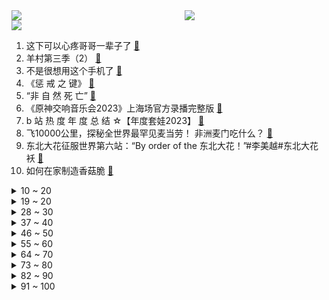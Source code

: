 <div >
	<a style="float:left;width:55%;" href = "https://github.com/anuraghazra/github-readme-stats">
	 <img src = "https://github-readme-stats.vercel.app/api?username=iuuuuuaena&theme=buefy&show_icons=true"/>
	</a>
	<a  style="float:right;width:45%" href = "https://github.com/anuraghazra/github-readme-stats">
	 <img  src="https://github-readme-stats.vercel.app/api/top-langs/?username=anuraghazra&layout=compact"/>
	</a>
	</div>

[![](https://img.shields.io/badge/jxd-@jxdgogogo.xyz-yellowgreen.svg)](https://www.jxdgogogo.xyz)<br>
1. 这下可以心疼哥哥一辈子了 [:link:](//www.bilibili.com/video/BV1bi4y1e7wX) <br>
2. 羊村第三季（2） [:link:](//www.bilibili.com/video/BV15a4y1r7te) <br>
3. 不是很想用这个手机了 [:link:](//www.bilibili.com/video/BV1ab4y1G7tS) <br>
4. 《惩 戒 之 键》 [:link:](//www.bilibili.com/video/BV1mw411t7dn) <br>
5. “非 自 然 死 亡” [:link:](//www.bilibili.com/video/BV1nC4y1u7aA) <br>
6. 《原神交响音乐会2023》上海场官方录播完整版 [:link:](//www.bilibili.com/video/BV1Rj411p7b1) <br>
7. b 站 热 度 年 度 总 结 ☆【年度套娃2023】 [:link:](//www.bilibili.com/video/BV1BN411G7yd) <br>
8. 飞10000公里，探秘全世界最罕见麦当劳！ 非洲麦门吃什么？ [:link:](//www.bilibili.com/video/BV1hG411a72w) <br>
9. 东北大花征服世界第六站：“By order of the 东北大花！”#李美越#东北大花袄 [:link:](//www.bilibili.com/video/BV1ec411m7pn) <br>
10. 如何在家制造香菇脆 [:link:](//www.bilibili.com/video/BV11e411k7Ve) <br>
<details>
<summary>10 ~ 20</summary>

11. 太震撼了！我做了一片可以吃的荷塘！！ [:link:](//www.bilibili.com/video/BV1vG411a7Qd) <br>
12. 零食娃娃机？ [:link:](//www.bilibili.com/video/BV1Ea4y1r7nx) <br>
13. 【传染病系列17】从私处溃烂到精神分裂，梅毒是如何从肉体和精神上瓦解你的 [:link:](//www.bilibili.com/video/BV1Ec411y7kW) <br>
14. 舍友考四级堪比电视剧 [:link:](//www.bilibili.com/video/BV1tc411m7nG) <br>
15. 给流浪猫制作四层冬季猫窝的第三层之“单身公寓” [:link:](//www.bilibili.com/video/BV1Vp4y1f7b9) <br>
16. 给外国选手上一课是什么体验 [:link:](//www.bilibili.com/video/BV1ib4y1G7or) <br>
17. 投出你心中的Top1节目 [:link:](//www.bilibili.com/video/BV1yC4y1D7TC) <br>
18. 影视飓风将停止制作25帧视频 [:link:](//www.bilibili.com/video/BV1hp4y1f7B5) <br>
19. 家里没电，报价400元，但是房主是两位老人。 [:link:](//www.bilibili.com/video/BV18N4y1b7Zh) <br>
</details>
<details>
<summary>19 ~ 20</summary>

20. 首先你要快乐 其次都是其次 [:link:](//www.bilibili.com/video/BV1rj411p7ih) <br>
21. 我和猫的双向奔赴！泪崩！ [:link:](//www.bilibili.com/video/BV1Vg4y117XN) <br>
22. 2023演技大赏：烂得花样百出！明年可别再这么演了！ [:link:](//www.bilibili.com/video/BV1xc411m7x2) <br>
23. 对话，陈奕迅！！！！！！ [:link:](//www.bilibili.com/video/BV1Vc411y7nm) <br>
24. 陪男朋友钓鱼，说说我辞职结婚这件事...... [:link:](//www.bilibili.com/video/BV1vN4y1h7EP) <br>
25. 【兔丸】cos凝光去故宫看雪啦 [:link:](//www.bilibili.com/video/BV1Jp4y1f7qe) <br>
26. 臭卷宝不认识妈妈了！！！！！ [:link:](//www.bilibili.com/video/BV1iG411a7K3) <br>
27. 永远不要质疑古人的审美，香炉鼻祖博山炉制作技艺。 [:link:](//www.bilibili.com/video/BV1Mg4y117D1) <br>
28. 在零下8度的大雪中跳舞能有多美？ [:link:](//www.bilibili.com/video/BV1cC4y1Q7Y3) <br>
</details>
<details>
<summary>28 ~ 30</summary>

29. 【原神过家家】芙芙：这就是须弥育子的做法吗 [:link:](//www.bilibili.com/video/BV15C4y1Q7og) <br>
30. 历练！3岁小孩带100块去菜市场会买什么？ [:link:](//www.bilibili.com/video/BV1mu4y1H7S5) <br>
31. 一起长大的约定 [:link:](//www.bilibili.com/video/BV1S64y1p7Qy) <br>
32. 美式男，喝美式，享美事4#李宗恒 [:link:](//www.bilibili.com/video/BV1YC4y1X7eN) <br>
33. 圣诞快乐劳伦斯先生，但是在医院 [:link:](//www.bilibili.com/video/BV1Fa4y1R73V) <br>
34. 活菩萨闺蜜？ [:link:](//www.bilibili.com/video/BV1GQ4y1g7KG) <br>
35. 酱油可以当墨水吗？！酱香味的字！ [:link:](//www.bilibili.com/video/BV13i4y1e7Bp) <br>
36. 牛骨麻将2 [:link:](//www.bilibili.com/video/BV18e411k71U) <br>
37. 大吉大利，今晚吃鸡，这次管够管饱。 [:link:](//www.bilibili.com/video/BV1pw411x7Dn) <br>
</details>
<details>
<summary>37 ~ 40</summary>

38. 求仙问道 [:link:](//www.bilibili.com/video/BV1ru4y1F7gc) <br>
39. 【星铁丨真理医生】“吾爱吾师，但吾更爱真理” [:link:](//www.bilibili.com/video/BV1xe411k7K3) <br>
40. 我宣布！这是我2023年最成功的整蛊！！！ [:link:](//www.bilibili.com/video/BV1Jw411475y) <br>
41. 一首《悬溺》，带你了解Phigros的特效上限！ [:link:](//www.bilibili.com/video/BV13u4y1M7ZU) <br>
42. 好好好，这样玩是吧！ [:link:](//www.bilibili.com/video/BV1PG411Y7cz) <br>
43. 年度收官之战||"大汉年"终章，三战陇西，"失街亭"两百年前的独卧孤城 [:link:](//www.bilibili.com/video/BV12b4y1G7to) <br>
44. 奇怪的冰淇淋 8 最终章？罗德换上了新衣服！泰坦机器人超进化！ [:link:](//www.bilibili.com/video/BV1MG411Y7DB) <br>
45. 这次我一定好好养！ [:link:](//www.bilibili.com/video/BV1vb4y1G7Lr) <br>
46. 幸福的人用童年治愈一生，不幸的人用一生治愈童年 [:link:](//www.bilibili.com/video/BV16p4y1f78e) <br>
</details>
<details>
<summary>46 ~ 50</summary>

47. 不要“叫”挑战？（恐怖版） [:link:](//www.bilibili.com/video/BV1N94y1N7Sj) <br>
48. 你等等，让我先…… [:link:](//www.bilibili.com/video/BV16b4y157uf) <br>
49. 当i人误入了e人的聚会..... [:link:](//www.bilibili.com/video/BV1Jc41127u2) <br>
50. 《崩坏：星穹铁道》1.6版本「庸与神的冠冕」前瞻特别节目 [:link:](//www.bilibili.com/video/BV1si4y1e7GL) <br>
51. 到伊拉克啦，跟我刻板印象完全不一样！ [:link:](//www.bilibili.com/video/BV1fu4y1H7Ja) <br>
52. 街头对诗，不愧是汉语言文学的姑娘，对答如流 [:link:](//www.bilibili.com/video/BV17a4y1R723) <br>
53. 听完我家猫全疯了 [:link:](//www.bilibili.com/video/BV1Pb4y1576N) <br>
54. 我们造了一台能飞的自行车，科幻进入现实【硬核改装】 [:link:](//www.bilibili.com/video/BV1Qg4y1Z71S) <br>
55. “普 普 通 通 的 一 局”|  前篇 [:link:](//www.bilibili.com/video/BV1jg4y1175p) <br>
</details>
<details>
<summary>55 ~ 60</summary>

56. ⚡最 爽 的 一 集⚡ [:link:](//www.bilibili.com/video/BV1rw411x7c1) <br>
57. 这次我想画的平一点 [:link:](//www.bilibili.com/video/BV1EG411Y7M9) <br>
58. 【warma】如果有外向的人拉我一把！ [:link:](//www.bilibili.com/video/BV1na4y1r7y8) <br>
59. 《最伟大的芙芙》这世上的热闹，出自枫丹。 [:link:](//www.bilibili.com/video/BV1xu4y1T7qB) <br>
60. “大毒枭”网上带货 都是假货 给客户吃出糖尿病！ [:link:](//www.bilibili.com/video/BV1Kb4y1V7SV) <br>
61. 1个亿但是永远陷入循环你愿意吗 [:link:](//www.bilibili.com/video/BV1te411k7i9) <br>
62. 【手书/缸】草东没有派对 [:link:](//www.bilibili.com/video/BV1JQ4y1g71E) <br>
63. 好冷啊啊啊啊啊 [:link:](//www.bilibili.com/video/BV18C4y1u7Wa) <br>
64. 长相与声音不符是什么体验？ [:link:](//www.bilibili.com/video/BV1rQ4y1G7qs) <br>
</details>
<details>
<summary>64 ~ 70</summary>

65. 【STN快报第七季39】浩劫的前夕当然是拿钱跑路啊，未必真打僵尸啊？ [:link:](//www.bilibili.com/video/BV1Wc411y7Tf) <br>
66. 【塞尔达】那些超乎你想象力的离谱游戏玩法！ [:link:](//www.bilibili.com/video/BV1iK411b7kv) <br>
67. 闻会军是谁？竟一夜之间刷爆朋友圈【梗指南】 [:link:](//www.bilibili.com/video/BV1Kg4y1C7Bj) <br>
68. 感觉它好开心 [:link:](//www.bilibili.com/video/BV12b4y1G7sF) <br>
69. 《2023年度十大高分国剧》：非主观评选，用数据说话！！！ [:link:](//www.bilibili.com/video/BV1wC4y1Q7se) <br>
70. 同学，这里不让睡觉 [:link:](//www.bilibili.com/video/BV1Wa4y1R7a7) <br>
71. 今晚的主角是我，不是你 [:link:](//www.bilibili.com/video/BV1qb4y157F8) <br>
72. 小心这种天价首饰，原材料令人毛骨悚然 [:link:](//www.bilibili.com/video/BV1Pw41147Kc) <br>
73. 星穹铁道你让我怎么冷静之冷静个屁！！ [:link:](//www.bilibili.com/video/BV1yc41127ty) <br>
</details>
<details>
<summary>73 ~ 80</summary>

74. 帅小伙说尿酸又高了，吓得我赶紧点一堆生腌宵夜给他好好补补 [:link:](//www.bilibili.com/video/BV1Uu4y1H7To) <br>
75. 改掉不良习惯，燃起青春斗志 [:link:](//www.bilibili.com/video/BV1tw41147ot) <br>
76. 现在二次元都能大声说话了吗？ [:link:](//www.bilibili.com/video/BV17i4y1e7Pq) <br>
77. 我用15万元，举办了一场游戏运动会！ [:link:](//www.bilibili.com/video/BV1mQ4y1g7iv) <br>
78. “南方人也有自己的初雪” [:link:](//www.bilibili.com/video/BV1g64y1p7dP) <br>
79. 【ITZY】“BORN TO BE” M/V [:link:](//www.bilibili.com/video/BV18K411b7fW) <br>
80. 声音对男人的重要性-付航脱口秀 [:link:](//www.bilibili.com/video/BV1K94y1A7Eg) <br>
81. 可算是找到了 [:link:](//www.bilibili.com/video/BV1AN4y1a7bU) <br>
82. 在电影院上班是什么体验 [:link:](//www.bilibili.com/video/BV1Yi4y1e79X) <br>
</details>
<details>
<summary>82 ~ 90</summary>

83. 这真是老式火锅啊，肉卷都是自己刨的，香啊哈哈 [:link:](//www.bilibili.com/video/BV1ug4y1175V) <br>
84. 跟老班长一起在站里偷东西吃是什么体验？再见老班长！ [:link:](//www.bilibili.com/video/BV1BN4y1h7ur) <br>
85. 有事他真上？中东最强激进武装真主党，为何敢硬刚以色列？【中东13丨真主党】 [:link:](//www.bilibili.com/video/BV1tp4y1f7aD) <br>
86. 也许给不了她全世界的温柔   但有个词叫尽我所能，不！是：全力以赴 [:link:](//www.bilibili.com/video/BV1iu4y1J7n8) <br>
87. 富察·明瑞：姑父是乾隆，人生会咋样？【乾隆往事】 [:link:](//www.bilibili.com/video/BV18N4y1h7Up) <br>
88. 我的游戏搭子居然是冰山校花？ [:link:](//www.bilibili.com/video/BV1dN4y1h7hg) <br>
89. 一转身，穿越千年；一刹那，沧海桑田……龟兹好似一支悠远回旋的古曲，在积淀千年的风沙质感中，随着时间静谧地铺洒着、飞扬着、诉说着…… [:link:](//www.bilibili.com/video/BV1u64y1p7Xo) <br>
90. 【逆天中配】漫威  但是GTA6预告 [:link:](//www.bilibili.com/video/BV1nN4y1h7N2) <br>
91. 芬兰家人顺利拿到中国签证！庆祝中国行狂炫东北酸菜火锅到端盆喝汤！美蛙鱼头话梅排骨啃到晕天黑地！撑到站不起来！ [:link:](//www.bilibili.com/video/BV1ne411C7y9) <br>
</details>
<details>
<summary>91 ~ 100</summary>

92. 好歹毒的烤肠！也太太太太太好吃了！！ [:link:](//www.bilibili.com/video/BV1sp4y1f7y9) <br>
93. 当我有个很显小的老师 [:link:](//www.bilibili.com/video/BV1PC4y1Q7Pq) <br>
94. 汉字停止演化了么？ [:link:](//www.bilibili.com/video/BV1EQ4y1g7k4) <br>
95. 我就喜欢这种自由探索后室的感觉！ [:link:](//www.bilibili.com/video/BV1EQ4y1g7Gu) <br>
96. 温暖中带着一丝紧张 [:link:](//www.bilibili.com/video/BV1jQ4y1g7jj) <br>
97. 【轰】南方人千万不要在北方搓澡！！ [:link:](//www.bilibili.com/video/BV1yc411276k) <br>
98. 【小米版】Bad Apple [:link:](//www.bilibili.com/video/BV13C4y1Q75n) <br>
99. 太敢拍了！它根据真实事件改编，直击人性的弱点！ [:link:](//www.bilibili.com/video/BV1Db4y157p8) <br>
100. 没背景如何才能逆袭？年轻人投身什么行业最挣钱丨ztalk [:link:](//www.bilibili.com/video/BV1Fj411W7Uc) <br>
</details>
